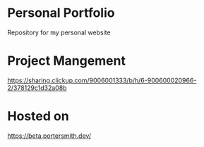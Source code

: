 # Personal Portfolio
Repository for my personal website

# Project Mangement
https://sharing.clickup.com/9006001333/b/h/6-900600020966-2/378129c1d32a08b

# Hosted on 

https://beta.portersmith.dev/

